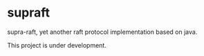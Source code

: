 # supraft

supra-raft, yet another raft protocol implementation based on java.

This project is under development.
